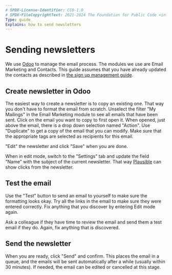 ```yaml
---
# SPDX-License-Identifier: CC0-1.0
# SPDX-FileCopyrightText: 2021-2024 The Foundation for Public Code <info@publiccode.net>
Type: guide
Explains: how to send newsletters
---
```


# Sending newsletters

We use [Odoo](../tool-management/odoo.md) to manage the email process.
The modules we use are Email Marketing and Contacts.
This guide assumes that you have already updated the contacts as described in [the sign up management guide](sign-up.md).

## Create newsletter in Odoo

The easiest way to create a newsletter is to copy an existing one. That way you don't have to format the email from scratch.
Unselect the filter "My Mailings" in the Email Marketing module to see all emails that have been sent.
Click on the email you want to copy to first open it.
When opened, just above the email, there is a drop down selection named "Action".
Use "Duplicate" to get a copy of the email that you can modify.
Make sure that the appropriate tags are selected as recipients for this email.

"Edit" the newsletter and click "Save" when you are done.

When in edit mode, switch to the "Settings" tab and update the field "Name" with the subject of the current newsletter.
That way [Plausible](../tool-management/plausible-analytics.md) can show clicks from the newsletter.

## Test the email

Use the "Test" button to send an email to yourself to make sure the formatting looks okay.
Try all the links in the email to make sure they were entered correctly.
Fix anything that you discover by entering Edit mode again.

Ask a colleague if they have time to review the email and send them a test email if they do.
Again, fix anything that is discovered.

## Send the newsletter

When you are ready, click "Send" and confirm.
This places the email in a queue, and the emails will be sent automatically after a while (usually within 30 minutes).
If needed, the email can be edited or cancelled at this stage.
